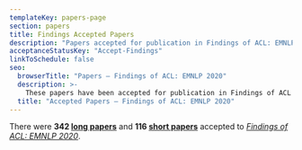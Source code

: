 ```yaml
---
templateKey: papers-page
section: papers
title: Findings Accepted Papers
description: "Papers accepted for publication in Findings of ACL: EMNLP 2020"
acceptanceStatusKey: "Accept-Findings"
linkToSchedule: false
seo:
  browserTitle: "Papers – Findings of ACL: EMNLP 2020"
  description: >-
    These papers have been accepted for publication in Findings of ACL
  title: "Accepted Papers – Findings of ACL: EMNLP 2020"
---
```


There were **342 [long papers](#long-papers)** and **116 [short papers](#short-papers)** accepted to *[Findings of ACL: EMNLP 2020](/blog/2020-04-19-findings-of-emnlp.md)*.
